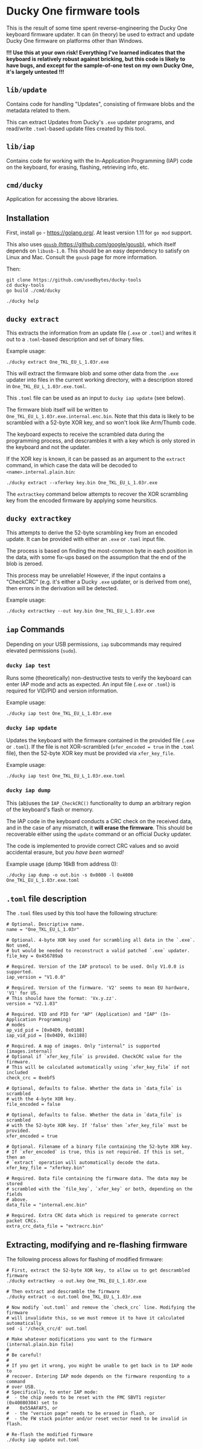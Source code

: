 Ducky One firmware tools
========================

This is the result of some time spent reverse-engineering the Ducky One
keyboard firmware updater. It can (in theory) be used to extract and update
Ducky One firmware on platforms other than Windows.

**!!! Use this at your own risk! Everything I've learned indicates that the
keyboard is relatively robust against bricking, but this code is likely to have
bugs, and except for the sample-of-one test on my own Ducky One, it's largely
untested !!!**

## `lib/update`

Contains code for handling "Updates", consisting of firmware blobs and the
metadata related to them.

This can extract Updates from Ducky's `.exe` updater programs, and read/write
`.toml`-based update files created by this tool.

## `lib/iap`

Contains code for working with the In-Application Programming (IAP) code on the
keyboard, for erasing, flashing, retrieving info, etc.

## `cmd/ducky`

Application for accessing the above libraries.

## Installation

First, install `go` - https://golang.org/. At least version 1.11 for `go mod`
support.

This also uses [`gousb`
(https://github.com/google/gousb)](https://github.com/google/gousb), which
itself depends on `libusb-1.0`. This should be an easy dependency to satisfy on
Linux and Mac.  Consult the `gousb` page for more information.

Then:

```
git clone https://github.com/usedbytes/ducky-tools
cd ducky-tools
go build ./cmd/ducky

./ducky help
```

## `ducky extract`

This extracts the information from an update file (`.exe` or `.toml`) and writes
it out to a `.toml`-based description and set of binary files.

Example usage:

```
./ducky extract One_TKL_EU_L_1.03r.exe
```

This will extract the firmware blob and some other data from the `.exe` updater
into files in the current working directory, with a description stored in
`One_TKL_EU_L_1.03r.exe.toml`.

This `.toml` file can be used as an input to `ducky iap update` (see below).

The firmware blob itself will be written to
`One_TKL_EU_L_1.03r.exe.internal.enc.bin`. Note that this data is likely to be
scrambled with a 52-byte XOR key, and so won't look like Arm/Thumb code.

The keyboard expects to receive the scrambled data during the programming
process, and descrambles it with a key which is only stored in the keyboard and
not the updater.

If the XOR key is known, it can be passed as an argument to the `extract`
command, in which case the data will be decoded to `<name>.internal.plain.bin`:

```
./ducky extract --xferkey key.bin One_TKL_EU_L_1.03r.exe
```

The `extractkey` command below attempts to recover the XOR scrambling key from
the encoded firmware by applying some heursitics.

## `ducky extractkey`

This attempts to derive the 52-byte scrambling key from an encoded update. It
can be provided with either an `.exe` or `.toml` input file.

The process is based on finding the most-common byte in each position in the
data, with some fix-ups based on the assumption that the end of the blob is
zeroed.

This process may be unreliable! However, if the input contains a "CheckCRC"
(e.g. it's either a Ducky `.exe` updater, or is derived from one), then errors
in the derivation will be detected.

Example usage:
```
./ducky extractkey --out key.bin One_TKL_EU_L_1.03r.exe
```

## `iap` Commands

Depending on your USB permissions, `iap` subcommands may required elevated
permissions (`sudo`).

### `ducky iap test`

Runs some (theoretically) non-destructive tests to verify the keyboard can enter
IAP mode and acts as expected. An input file (`.exe` or `.toml`) is required for
VID/PID and version information.

Example usage:
```
./ducky iap test One_TKL_EU_L_1.03r.exe
```

### `ducky iap update`

Updates the keyboard with the firmware contained in the provided file (`.exe` or
`.toml`). If the file is not XOR-scrambled (`xfer_encoded = true` in the `.toml` file),
then the 52-byte XOR key must be provided via `xfer_key_file`.

Example usage:
```
./ducky iap test One_TKL_EU_L_1.03r.exe.toml
```

### `ducky iap dump`

This (ab)uses the `IAP_CheckCRC()` functionality to dump an arbitrary region
of the keyboard's flash or memory.

The IAP code in the keyboard conducts a CRC check on the received data, and in
the case of any mismatch, it **will erase the firmware**. This should be
recoverable either using the `update` command or an official Ducky updater.

The code is implemented to provide correct CRC values and so avoid accidental
erasure, but _you have been warned!_

Example usage (dump 16kB from address 0):
```
./ducky iap dump -o out.bin -s 0x0000 -l 0x4000 One_TKL_EU_L_1.03r.exe.toml
```

## `.toml` file description

The `.toml` files used by this tool have the following structure:

```
# Optional. Descriptive name.
name = "One_TKL_EU_L_1.03r"

# Optional. 4-byte XOR key used for scrambling all data in the `.exe`. Not used,
# but would be needed to reconstruct a valid patched `.exe` updater.
file_key = 0x456789ab

# Required. Version of the IAP protocol to be used. Only V1.0.0 is supported.
iap_version = "V1.0.0"

# Required. Version of the firmware. 'V2' seems to mean EU hardware, 'V1' for US.
# This should have the format: 'Vx.y.zz'.
version = "V2.1.03"

# Required. VID and PID for "AP" (Application) and "IAP" (In-Application Programming)
# modes
ap_vid_pid = [0x04D9, 0x0188]
iap_vid_pid = [0x04D9, 0x1188]

# Required. A map of images. Only "internal" is supported
[images.internal]
# Optional if `xfer_key_file` is provided. CheckCRC value for the firmware.
# This will be calculated automatically using `xfer_key_file` if not included
check_crc = 0xebf5

# Optional, defaults to false. Whether the data in `data_file` is scrambled
# with the 4-byte XOR key.
file_encoded = false

# Optional, defaults to false. Whether the data in `data_file` is scrambled
# with the 52-byte XOR key. If 'false' then `xfer_key_file` must be provided.
xfer_encoded = true

# Optional. Filename of a binary file containing the 52-byte XOR key.
# If `xfer_encoded` is true, this is not required. If this is set, then an
# `extract` operation will automatically decode the data.
xfer_key_file = "xferkey.bin"

# Required. Data file containing the firmware data. The data may be stored
# scrambled with the `file_key`, `xfer_key` or both, depending on the fields
# above.
data_file = "internal.enc.bin"

# Required. Extra CRC data which is required to generate correct packet CRCs.
extra_crc_data_file = "extracrc.bin"
```

## Extracting, modifying and re-flashing firmware

The following process allows for flashing of modified firmware:

```
# First, extract the 52-byte XOR key, to allow us to get descrambled firmware
./ducky extractkey -o out.key One_TKL_EU_L_1.03r.exe

# Then extract and descramble the firmware
./ducky extract -o out.toml One_TKL_EU_L_1.03r.exe

# Now modify `out.toml` and remove the `check_crc` line. Modifying the firmware
# will invalidate this, so we must remove it to have it calculated automatically
sed -i '/check_crc/d' out.toml

# Make whatever modifications you want to the firmware (internal.plain.bin file)
#
# Be careful!
#
# If you get it wrong, you might be unable to get back in to IAP mode to
# recover. Entering IAP mode depends on the firmware responding to a command
# over USB.
# Specifically, to enter IAP mode:
#  - the chip needs to be reset with the FMC SBVT1 register (0x40080304) set to
#    0x55AAFAF5, or
#  - the "version page" needs to be erased in flash, or
#  - the FW stack pointer and/or reset vector need to be invalid in flash.

# Re-flash the modified firmware
./ducky iap update out.toml
```
